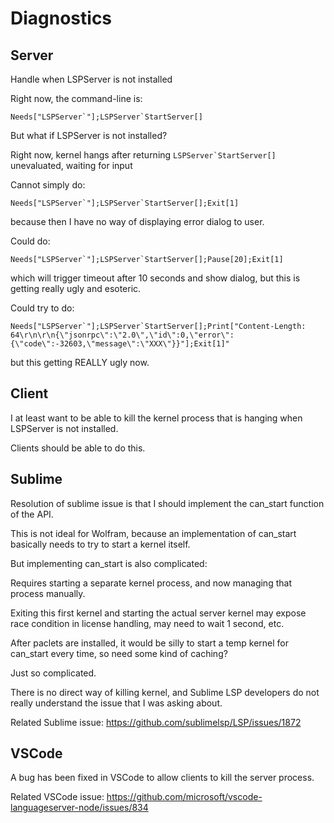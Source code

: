 
# Diagnostics

## Server

Handle when LSPServer is not installed

Right now, the command-line is:
```
Needs["LSPServer`"];LSPServer`StartServer[]
```

But what if LSPServer is not installed?


Right now, kernel hangs after returning ``LSPServer`StartServer[]`` unevaluated, waiting for input


Cannot simply do:
```
Needs["LSPServer`"];LSPServer`StartServer[];Exit[1]
```
because then I have no way of displaying error dialog to user.


Could do:
```
Needs["LSPServer`"];LSPServer`StartServer[];Pause[20];Exit[1]
```
which will trigger timeout after 10 seconds and show dialog, but this is getting really ugly and esoteric.


Could try to do:
```
Needs["LSPServer`"];LSPServer`StartServer[];Print["Content-Length: 64\r\n\r\n{\"jsonrpc\":\"2.0\",\"id\":0,\"error\":{\"code\":-32603,\"message\":\"XXX\"}}"];Exit[1]"
```
but this getting REALLY ugly now.


## Client

I at least want to be able to kill the kernel process that is hanging when LSPServer is not installed.

Clients should be able to do this.


## Sublime

Resolution of sublime issue is that I should implement the can_start function of the API.

This is not ideal for Wolfram, because an implementation of can_start basically needs to try to start a kernel itself.

But implementing can_start is also complicated:

Requires starting a separate kernel process, and now managing that process manually.

Exiting this first kernel and starting the actual server kernel may expose race condition in license handling, may need to wait 1 second, etc.

After paclets are installed, it would be silly to start a temp kernel for can_start every time, so need some kind of caching?

Just so complicated.

There is no direct way of killing kernel, and Sublime LSP developers do not really understand the issue that I was asking about.

Related Sublime issue:
https://github.com/sublimelsp/LSP/issues/1872



## VSCode

A bug has been fixed in VSCode to allow clients to kill the server process.

Related VSCode issue:
https://github.com/microsoft/vscode-languageserver-node/issues/834












